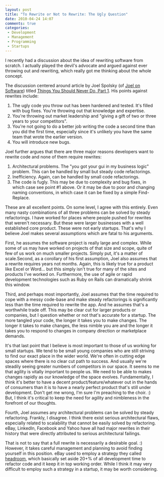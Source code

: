 ```yaml
---
layout: post
title: "To Rewrite or Not to Rewrite: The Ugly Question"
date: 2010-04-24 14:07
comments: true
categories: 
 - Development
 - Management
 - Programming
 - Startups
---
```

I recently had a discussion about the idea of rewriting software from scratch. I actually played the devil's advocate and argued against ever throwing out and rewriting, which really got me thinking about the whole concept.
<!-- more -->
The discussion centered around article by Joel Spolsky (of [Joel on Software](http://www.joelonsoftware.com/)) titled [Things You Should Never Do, Part 1](http://www.joelonsoftware.com/articles/fog0000000069.html). His points against rewrites include:

1. The ugly code you throw out has been hardened and tested. It's filled with bug fixes. You're throwing out that knowledge and expertise.
1. You're throwing out market leadership and "giving a gift of two or three years to your competitors".
1. You're not going to do a better job writing the code a second time than you did the first time, especially since it's unlikely you have the same team that wrote the earlier version.
1. You will introduce new bugs.

Joel further argues that there are three major reasons developers want to rewrite code and none of them require rewrites:

1. Architectural problems. The "you got your gui in my business logic" problem. This can be handled by small but steady code refactorings.
1. Inefficiency. Again, can be handled by small code refactorings.
1. The code is fugly. This may be due to complexity and bug fixes, in which case see point #1 above. Or it may be due to poor and changing naming conventions, in which case it can be fixed by a simple Find-Replace.

These are all excellent points. On some level, I agree with this entirely. Even many nasty combinations of all three problems can be solved by steady refactorings. I have worked for places where people pushed for rewrites that weren't necessary. But these were larger businesses with a well established core product. These were not early startups. That's why I believe Joel makes several assumptions which are fatal to his arguments.

First, he assumes the software project is really large and complex. While some of us may have worked on projects of that size and scope, quite of few of us work on much smaller projects. Simply put, it's a matter of scale.Second, as a corollary of his first assumption, Joel also assumes that a rewrite requires years not months. Again, this is likely true for a product like Excel or Word... but this simply isn't true for many of the sites and products I've worked on. Furthermore, the use of agile or rapid development technologies such as Ruby on Rails can dramatically shrink this window.

Third, and perhaps most importantly, Joel assumes that the time required to cope with a messy code-base and make steady refactorings is significantly less than the time required to rewrite the app. And he assumes that's a worthwhile trade off. This may be clear cut for larger products or companies, but I question whether or not that's accurate for a startup. The more tangled your code, the longer it takes you to make changes. The longer it takes to make changes, the less nimble you are and the longer it takes you to respond to changes in company direction or marketplace demands.

It's that last point that I believe is most important to those of us working for small startups. We tend to be small young companies who are still striving to find our exact place in the wider world. We're often in cutting edge spaces where there is no clear cut path to success. And usually we're steadily seeing greater numbers of competitors in our space. It seems to me that agility is vitally important to people us. We need to be able to makes changes rapidly as our knowledge of the space evolves. Fundamentally, I think it's better to have a decent product/feature/whatever out in the hands of consumers than it is to have a nearly perfect product that's still under development. Don't get me wrong, I'm sure I'm preaching to the choir. :) But, I think it's critical to keep the need for agility and nimbleness in the forefront of our thoughts.

Fourth, Joel assumes any architectural problems can be solved by steady refactoring. Frankly, I disagree. I think there exist serious architectural flaws, especially related to scalability that cannot be easily solved by refactoring. eBay, LinkedIn, Facebook and Yahoo have all had major rewrites in their history that were directly attributed to serious architectural failings.

That is not to say that a full rewrite is necessarily a desirable goal. :) However, it takes careful management and planning to avoid finding yourself in this position. eBay used to employ a strategy they called [headroom](http://www.svproduct.com/engineering-wants-to-rewrite/), which basically set aside 20+% of all development time to refactor code and it keep it in top working order. While I think it may very difficult to employ such a strategy in a startup, it may be worth considering.